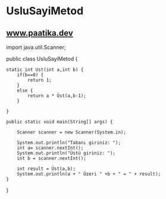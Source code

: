 # UsluSayiMetod
www.paatika.dev
---------------


import java.util.Scanner;

public class UsluSayiMetod {
	
	static int Üst(int a,int b) {
		if(b==0) {
			return 1;
		}
		else {
			return a * Üst(a,b-1);
		}
		
	}

	public static void main(String[] args) {
		
		Scanner scanner = new Scanner(System.in);
		
		System.out.println("Tabanı giriniz: ");
		int a= scanner.nextInt();
		System.out.println("Üstü giriniz: ");
		int b = scanner.nextInt();
		
		int result = Üst(a,b);
		System.out.println(a + " Üzeri " +b + " = " + result);
	}

}
